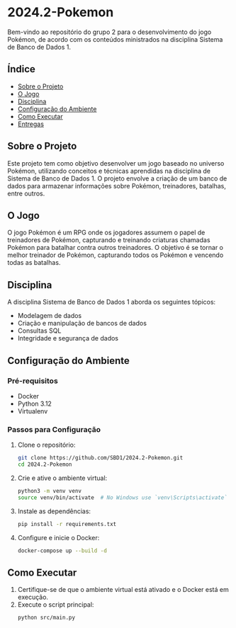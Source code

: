 # 2024.2-Pokemon

Bem-vindo ao repositório do grupo 2 para o desenvolvimento do jogo Pokémon, de acordo com os conteúdos ministrados na disciplina Sistema de Banco de Dados 1.

## Índice

- [Sobre o Projeto](#sobre-o-projeto)
- [O Jogo](#o-jogo)
- [Disciplina](#disciplina)
- [Configuração do Ambiente](#configuração-do-ambiente)
- [Como Executar](#como-executar)
- [Entregas](#entregas)

## Sobre o Projeto

Este projeto tem como objetivo desenvolver um jogo baseado no universo Pokémon, utilizando conceitos e técnicas aprendidas na disciplina de Sistema de Banco de Dados 1. O projeto envolve a criação de um banco de dados para armazenar informações sobre Pokémon, treinadores, batalhas, entre outros.

## O Jogo

O jogo Pokémon é um RPG onde os jogadores assumem o papel de treinadores de Pokémon, capturando e treinando criaturas chamadas Pokémon para batalhar contra outros treinadores. O objetivo é se tornar o melhor treinador de Pokémon, capturando todos os Pokémon e vencendo todas as batalhas.

## Disciplina

A disciplina Sistema de Banco de Dados 1 aborda os seguintes tópicos:
- Modelagem de dados
- Criação e manipulação de bancos de dados
- Consultas SQL
- Integridade e segurança de dados


## Configuração do Ambiente

### Pré-requisitos

- Docker
- Python 3.12
- Virtualenv

### Passos para Configuração

1. Clone o repositório:
    ```sh
    git clone https://github.com/SBD1/2024.2-Pokemon.git
    cd 2024.2-Pokemon
    ```

2. Crie e ative o ambiente virtual:
    ```sh
    python3 -m venv venv
    source venv/bin/activate  # No Windows use `venv\Scripts\activate`
    ```

3. Instale as dependências:
    ```sh
    pip install -r requirements.txt
    ```

4. Configure e inicie o Docker:
    ```sh
    docker-compose up --build -d
    ```

## Como Executar

1. Certifique-se de que o ambiente virtual está ativado e o Docker está em execução.
2. Execute o script principal:
    ```sh
    python src/main.py
    ```

